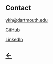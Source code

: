 <h2>Contact</h2>

[<u>ykh@dartmouth.edu</u>](mailto:yasmin.hilliam@dartmouth.edu)


[<u>GitHub</u>](https://github.com/yasminhilliam)


[<u>LinkedIn</u>](https://www.linkedin.com/in/yasmin-hilliam-17868378/)

<h2>
  <a href="./">&larr;</a>
</h2>
